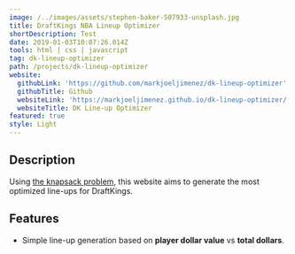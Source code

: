 ```yaml
---
image: /../images/assets/stephen-baker-507933-unsplash.jpg
title: DraftKings NBA Lineup Optimizer
shortDescription: Test
date: 2019-01-03T10:07:26.014Z
tools: html | css | javascript
tag: dk-lineup-optimizer
path: /projects/dk-lineup-optimizer
website:
  githubLink: 'https://github.com/markjoeljimenez/dk-lineup-optimizer'
  githubTitle: Github
  websiteLink: 'https://markjoeljimenez.github.io/dk-lineup-optimizer/'
  websiteTitle: DK Line-up Optimizer
featured: true
style: Light
---
```

## Description

Using [the knapsack problem](https://en.wikipedia.org/wiki/Knapsack_problem), this website aims to generate the most optimized line-ups for DraftKings.

## Features

* Simple line-up generation based on **player dollar value** vs **total dollars**.
